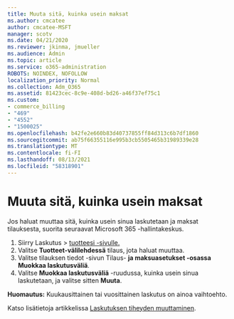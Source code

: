 ```yaml
---
title: Muuta sitä, kuinka usein maksat
ms.author: cmcatee
author: cmcatee-MSFT
manager: scotv
ms.date: 04/21/2020
ms.reviewer: jkinma, jmueller
ms.audience: Admin
ms.topic: article
ms.service: o365-administration
ROBOTS: NOINDEX, NOFOLLOW
localization_priority: Normal
ms.collection: Adm_O365
ms.assetid: 81423cec-8c9e-408d-bd26-a46f37ef75c1
ms.custom:
- commerce_billing
- "469"
- "4552"
- "1500025"
ms.openlocfilehash: b42fe2e660b83d40737855ff84d313c6b7df1860
ms.sourcegitcommit: ab75f66355116e995b3cb5505465b31989339e28
ms.translationtype: MT
ms.contentlocale: fi-FI
ms.lasthandoff: 08/13/2021
ms.locfileid: "58318901"
---
```

# <a name="change-how-often-you-pay"></a>Muuta sitä, kuinka usein maksat

Jos haluat muuttaa sitä, kuinka usein sinua laskutetaan ja maksat tilauksesta, suorita seuraavat Microsoft 365 -hallintakeskus.

1. Siirry Laskutus   >  [tuotteesi -sivulle.](https://go.microsoft.com/fwlink/p/?linkid=842054)
2. Valitse **Tuotteet-välilehdessä** tilaus, jota haluat muuttaa.
3. Valitse tilauksen tiedot -sivun Tilaus- **ja maksuasetukset -osassa** **Muokkaa laskutusväliä**.
4. Valitse **Muokkaa laskutusväliä** -ruudussa, kuinka usein sinua laskutetaan, ja valitse sitten **Muuta**.

**Huomautus:** Kuukausittainen tai vuosittainen laskutus on ainoa vaihtoehto.

Katso lisätietoja artikkelissa [Laskutuksen tiheyden muuttaminen](https://docs.microsoft.com/microsoft-365/commerce/billing-and-payments/change-payment-frequency).
